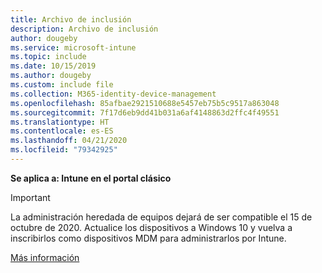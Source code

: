 ```yaml
---
title: Archivo de inclusión
description: Archivo de inclusión
author: dougeby
ms.service: microsoft-intune
ms.topic: include
ms.date: 10/15/2019
ms.author: dougeby
ms.custom: include file
ms.collection: M365-identity-device-management
ms.openlocfilehash: 85afbae2921510688e5457eb75b5c9517a863048
ms.sourcegitcommit: 7f17d6eb9dd41b031a6af4148863d2ffc4f49551
ms.translationtype: HT
ms.contentlocale: es-ES
ms.lasthandoff: 04/21/2020
ms.locfileid: "79342925"
---
```

**Se aplica a: Intune en el portal clásico**

> [!Important]
> La administración heredada de equipos dejará de ser compatible el 15 de octubre de 2020. Actualice los dispositivos a Windows 10 y vuelva a inscribirlos como dispositivos MDM para administrarlos por Intune.
>
> [Más información](https://go.microsoft.com/fwlink/?linkid=2107122)
